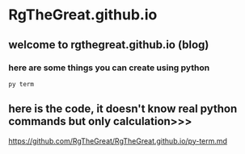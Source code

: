 # RgTheGreat.github.io

## welcome to rgthegreat.github.io (blog)


### here are some things you can create using python

 ``py term``
 
 ## here is the code, it doesn't know real python commands but only calculation>>>


https://github.com/RgTheGreat/RgTheGreat.github.io/py-term.md
